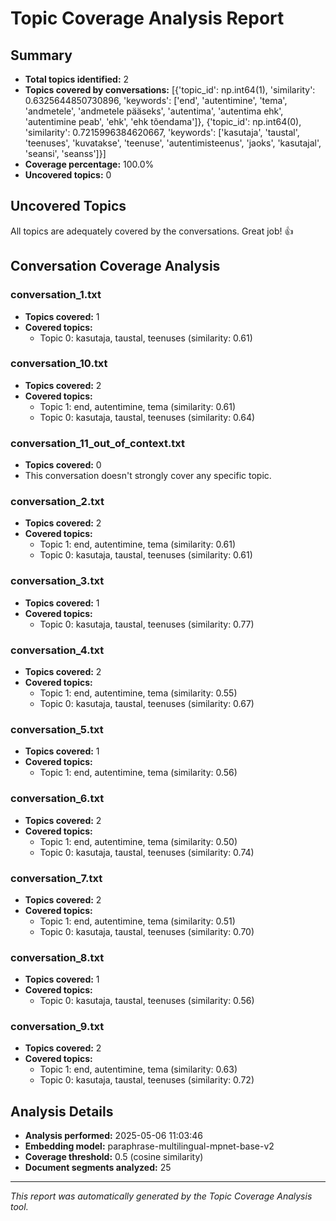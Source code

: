 # Topic Coverage Analysis Report

## Summary

- **Total topics identified:** 2
- **Topics covered by conversations:** [{'topic_id': np.int64(1), 'similarity': 0.6325644850730896, 'keywords': ['end', 'autentimine', 'tema', 'andmetele', 'andmetele pääseks', 'autentima', 'autentima ehk', 'autentimine peab', 'ehk', 'ehk tõendama']}, {'topic_id': np.int64(0), 'similarity': 0.7215996384620667, 'keywords': ['kasutaja', 'taustal', 'teenuses', 'kuvatakse', 'teenuse', 'autentimisteenus', 'jaoks', 'kasutajal', 'seansi', 'seanss']}]
- **Coverage percentage:** 100.0%
- **Uncovered topics:** 0

## Uncovered Topics

All topics are adequately covered by the conversations. Great job! 👍

## Conversation Coverage Analysis

### conversation_1.txt

- **Topics covered:** 1
- **Covered topics:**
  - Topic 0: kasutaja, taustal, teenuses (similarity: 0.61)

### conversation_10.txt

- **Topics covered:** 2
- **Covered topics:**
  - Topic 1: end, autentimine, tema (similarity: 0.61)
  - Topic 0: kasutaja, taustal, teenuses (similarity: 0.64)

### conversation_11_out_of_context.txt

- **Topics covered:** 0
- This conversation doesn't strongly cover any specific topic.

### conversation_2.txt

- **Topics covered:** 2
- **Covered topics:**
  - Topic 1: end, autentimine, tema (similarity: 0.61)
  - Topic 0: kasutaja, taustal, teenuses (similarity: 0.61)

### conversation_3.txt

- **Topics covered:** 1
- **Covered topics:**
  - Topic 0: kasutaja, taustal, teenuses (similarity: 0.77)

### conversation_4.txt

- **Topics covered:** 2
- **Covered topics:**
  - Topic 1: end, autentimine, tema (similarity: 0.55)
  - Topic 0: kasutaja, taustal, teenuses (similarity: 0.67)

### conversation_5.txt

- **Topics covered:** 1
- **Covered topics:**
  - Topic 1: end, autentimine, tema (similarity: 0.56)

### conversation_6.txt

- **Topics covered:** 2
- **Covered topics:**
  - Topic 1: end, autentimine, tema (similarity: 0.50)
  - Topic 0: kasutaja, taustal, teenuses (similarity: 0.74)

### conversation_7.txt

- **Topics covered:** 2
- **Covered topics:**
  - Topic 1: end, autentimine, tema (similarity: 0.51)
  - Topic 0: kasutaja, taustal, teenuses (similarity: 0.70)

### conversation_8.txt

- **Topics covered:** 1
- **Covered topics:**
  - Topic 0: kasutaja, taustal, teenuses (similarity: 0.56)

### conversation_9.txt

- **Topics covered:** 2
- **Covered topics:**
  - Topic 1: end, autentimine, tema (similarity: 0.63)
  - Topic 0: kasutaja, taustal, teenuses (similarity: 0.72)

## Analysis Details

- **Analysis performed:** 2025-05-06 11:03:46
- **Embedding model:** paraphrase-multilingual-mpnet-base-v2
- **Coverage threshold:** 0.5 (cosine similarity)
- **Document segments analyzed:** 25

---
*This report was automatically generated by the Topic Coverage Analysis tool.*